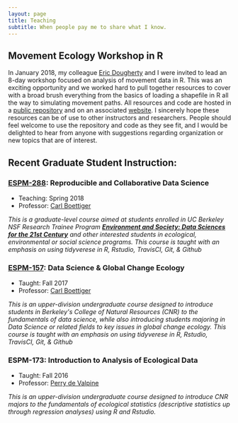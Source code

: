```yaml
---
layout: page
title: Teaching
subtitle: When people pay me to share what I know. 
---
```


## Movement Ecology Workshop in R 

In January 2018, my colleague [Eric Dougherty](https://ourenvironment.berkeley.edu/people/eric-dougherty) and I were invited to lead an 8-day workshop focused on
analysis of movement data in R. This was an exciting opportunity and we worked hard to pull together resources to cover with a broad brush everything from the basics of loading a
shapefile in R all the way to simulating movement paths. All resources and code are hosted in a [public repository](https://github.com/dpseidel/MovEco-R-Workshop) 
and on an associated [website](http://dpseidel.github.io/MovEco-R-Workshop). I sincerely hope these resources can be of use to other instructors and researchers. People should feel welcome to use the repository and code 
as they see fit, and I would be delighted to hear from anyone with suggestions regarding organization or new topics that are of interest. 


## Recent Graduate Student Instruction:
### [ESPM-288](https://espm-288.carlboettiger.info): Reproducible and Collaborative Data Science

- Teaching: Spring 2018
- Professor: [Carl Boettiger](https://www.twitter.com/cboettig)

_This is a graduate-level course aimed at students enrolled in UC Berkeley
NSF Research Trainee Program [**Environment and Society: Data Sciences
for the 21st Century**](http://ds421.berkeley.edu) and other interested
students in ecological, environmental or social science programs. This course is taught with an 
emphasis on using tidyverese in R, Rstudio, TravisCI, Git, & Github_

### [ESPM-157](https://espm-157.carlboettiger.info/): Data Science & Global Change Ecology 

- Taught: Fall 2017
- Professor: [Carl Boettiger](https://www.twitter.com/cboettig)

_This is an upper-division undergraduate course designed to introduce students in 
Berkeley's College of Natural Resources (CNR) to the fundamentals
of data science, while also introducing students majoring in Data Science or related fields to key issues
in global change ecology. This course is taught with an emphasis on using tidyverese in R, Rstudio, TravisCI, Git, & Github_

### ESPM-173: Introduction to Analysis of Ecological Data

- Taught: Fall 2016
- Professor: [Perry de Valpine](https://nature.berkeley.edu/~pdevalpine/)

_This is an upper-division undergraduate course designed to introduce CNR majors to the fundamentals
of ecological statistics (descriptive statistics up through regression analyses) using R and Rstudio._
